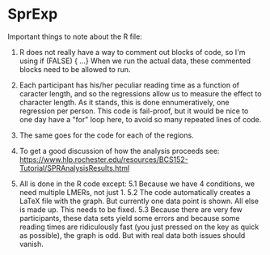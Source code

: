 # SprExp

Important things to note about the R file:

1. R does not really have a way to comment out blocks of code, so I'm using 
   if (FALSE) { ...} 
   When we run the actual data, these commented blocks need to be allowed to run.
   
2. Each participant has his/her peculiar reading time as a function of caracter length, and so
   the regressions allow us to measure the effect to character length. As it stands, this is
   done ennumeratively, one regression per person. This code is fail-proof, but it would be 
   nice to one day have a "for" loop here, to avoid so many repeated lines of code.
   
3. The same goes for the code for each of the regions.

4. To get a good discussion of how the analysis proceeds see: 
    https://www.hlp.rochester.edu/resources/BCS152-Tutorial/SPRAnalysisResults.html
    
5. All is done in the R code except:
        5.1 Because we have 4 conditions, we need multiple LMERs, not just 1.
        5.2 The code automatically creates a LaTeX file with the graph. But currently one data
            point is shown. All else is made up. This needs to be fixed.
        5.3 Because there are very few participants, these data sets yield some errors and because
            some reading times are ridiculously fast (you just pressed on the key as quick as possible),
            the graph is odd. But with real data both issues should vanish.
